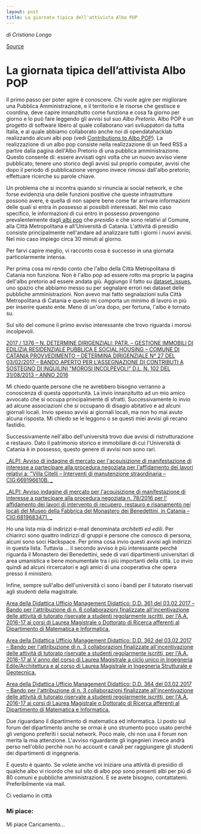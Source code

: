 ```yaml
---
layout: post
title: La giornata tipica dell'attivista Albo POP
---
```


*di Cristiano Longo*

[Source](https://cristianolongo.wordpress.com/2017/02/10/la-giornata-tipica-dellattivista-albo-pop/ "Permalink to La giornata tipica dell’attivista Albo POP")

# La giornata tipica dell’attivista Albo POP

Il primo passo per poter agire è conoscere. Chi vuole agire per migliorare una Pubblica Amministrazione, e il territorio e le risorse che gestisce e coordina, deve capire innanzitutto come funziona e cosa fa giorno per giorno e lo può fare leggendo gli avvisi sul suo _Albo Pretorio_. Albo POP è un progetto di software libero al quale collaborano vari sviluppatori da tutta Italia, e al quale abbiamo collaborato anche noi di opendatahacklab realizzando alcuni albi pop (vedi [Contributions to Albo POP][1]). La realizzazione di un albo pop consiste nella realizzazione di un feed RSS a partire dalla pagina dell'Albo Pretorio di una pubblica amministrazione. Questo consente di: essere avvisati ogni volta che un nuovo avviso viene pubblicato; tenere uno storico degli avvisi sul proprio computer, avvisi che dopo il periodo di pubblicazione vengono invece rimossi dall'albo pretorio; effettuare ricerche su parole chiave.

Un problema che si incontra quando si rinuncia ai social network, e che forse evidenzia una delle funzioni positive che queste infrastrutture possono avere, è quella di non sapere bene come far arrivare informazioni delle quali si entra in possesso ai possibili interessati. Nel mio caso specifico, le informazioni di cui entro in possesso provengono prevalentemente dagli[ albi pop][2] che _presidio_ e che sono relativi al Comune, alla Città Metropolitana e all'Università di Catania.  L'attività di presidio consiste principalmente nell'andare ad analizzare tutti i giorni i nuovi avvisi. Nel mio caso impiego circa 30 minuti al giorno.

Per farvi capire meglio, vi racconto cosa è successo in una giornata particolarmente intensa.

Per prima cosa mi rendo conto che l'albo della Città Metropolitana di Catania non funziona. Non è l'albo pop ad essere rotto ma proprio la pagina dell'albo pretorio ad essere andata giù. Aggiungo il fatto su [dataset_issues][3], uno spazio che abbiamo messo su per segnalare errori nei dataset delle pubbliche amministrazioni. Non avevo mai fatto segnalazioni sulla Città Metropolitana di Catania e questo mi comporta un minimo di lavoro in più per inserire questo ente. Meno di un'ora dopo, per fortuna, l'albo è tornato su.

Sul sito del comune il primo avviso interessante che trovo riguarda i morosi incolpevoli.

[2017 / 1376 – N. DETERMINE DIRIGENZIALI: PATR. – GESTIONE IMMOBILI DI EDILIZIA RESIDENZIALE PUBBLICA E SOCIAL HOUSING – COMUNE DI CATANIA PROVVEDIMENTO – DETERMINA DIRIGENZIALE N° 27 DEL 03/02/2017 – BANDO APERTO PER L'ASSEGNAZIONE DI CONTRIBUTI A SOSTEGNO DI INQUILINI "MOROSI INCOLPEVOLI" D.L. N. 102 DEL 31/08/2013 – ANNO 2016 ][4]

Mi chiedo quante persone che ne avrebbero bisogno verranno a conoscenza di questa opportunità. La invio innanzitutto ad un mio amico avvocato che si occupa principalmente di sfratti. Successivamente lo invio ad alcune associazioni che si occupano di disagio abitativo e ad alcuni giornali locali. Invio spesso avvisi ai giornali locali, ma non ho mai avuto alcuna risposta. Mi chiedo se le leggono o se questi miei avvisi gli recano fastidio.

Successivamente nell'albo dell'università trovo due avvisi di ristrutturazione e restauro. Dato il patrimonio storico e immobiliare di cui l'Università di Catania è in possesso, questo genere di avvisi non sono rari.

[_ALPI: Avviso di indagine di mercato per l'acquisizione di manifestazione di interesse a partecipare alla procedura negoziata per l'affidamento dei lavori relativi a: "Villa Citelli – Interventi di manutenzione straordinaria – CIG:669196610B. _][5]

[_ALPI: Avviso indagine di mercato per l'acquisizione di manifestazione di interesse a partecipare alla procedura negoziata n. 78/2016 per l' affidamento dei lavori di intervento di recupero, restauro e risanamento nei locali del Museo della Fabbrica del Monastero dei Benedettini, in Catania – CIG:6819683471. _][6]

Ho una lista mia di indirizzi e-mail denominata _architetti ed edili_. Per chiarirci sono quattro indirizzi di gruppi e persone che conosco di persona, alcuni sono soci Hackspace. Per prima cosa invio questi avvisi agli indirizzi in questa lista. Tuttavia … il secondo avviso è più interessante perchè riguarda il Monastero dei Benedettini, sede di vari dipartimenti universitari di area umanistica e bene monumentale tra i più importanti della città. Lo invio quindi ad alcuni rircercatori e agli amici di una cooperativa che opera presso il ministero.

Infine, sempre sull'albo dell'università ci sono i bandi per il tutorato riservati agli studenti della magistrale.

[Area della Didattica Ufficio Management Didattico: D.D. 361 del 03.02.2017 – Bando per l'attribuzione di n. 6 collaborazioni finalizzate all'incentivazione delle attività di tutorato riservate a studenti regolarmente iscritti, per l'A.A. 2016-17 ai corsi di Laurea Magistrale o Dottorato di Ricerca afferenti al Dipartimento di Matematica e Informatica.][7]

[Area della Didattica Ufficio Management Didattico: D.D. 362 del 03.02.2017 – Bando per l'attribuzione di n. 3 collaborazioni finalizzate all'incentivazione delle attività di tutorato riservate a studenti regolarmente iscritti, per l'A.A. 2016-17 al V anno del corso di Laurea Magistrale a ciclo unico in Ingegneria Edile/Architettura e al corso di Laurea Magistrale in Ingegneria Strutturale e Geotecnica.][8]

[Area della Didattica Ufficio Management Didattico: D.D. 364 del 03.02.2017 – Bando per l'attribuzione di n. 3 collaborazioni finalizzate all'incentivazione delle attività di tutorato riservate a studenti regolarmente iscritti, per l'A.A. 2016-17 ai corsi di Laurea Magistrale o Dottorato di Ricerca afferenti al Dipartimento di Matematica e Informatica.][9]

Due riguardano il dipartimento di matematica ed informatica. Li posto sul forum del dipartimento anche se ormai è uno strumento poco usato perché gli vengono preferiti i social network. Poco male, chi non usa il forum non merita la mia attenzione. L'avviso riguardante gli ingegnieri invece andrà perso nell'oblio perchè non ho account e canali per raggiungere gli studenti dei dipartimenti di ingegneria.

E questo è quanto. Se volete anche voi iniziare una attività di presidio di qualche albo vi ricordo che sul sito di albo pop sono presenti albi per più di 80 comuni e pubbliche amministrazioni. E se avete bisogno, contattatemi. Preferibilmente via mail.

Ci vediamo in città

### Mi piace:

Mi piace Caricamento...

[1]: http://opendatahacklab.org/albopop/
[2]: http://albopop.it
[3]: https://github.com/SiciliaHub/dataset_issues
[4]: http://dev.opendatasicilia.it/albopop/catania/sharer.php?anno=2017&numero=1376
[5]: http://dev.opendatasicilia.it/albopop/unict/sharer.php?number=96
[6]: http://dev.opendatasicilia.it/albopop/unict/sharer.php?number=93
[7]: http://dev.opendatasicilia.it/albopop/unict/sharer.php?number=89
[8]: http://dev.opendatasicilia.it/albopop/unict/sharer.php?number=88
[9]: http://dev.opendatasicilia.it/albopop/unict/sharer.php?number=87